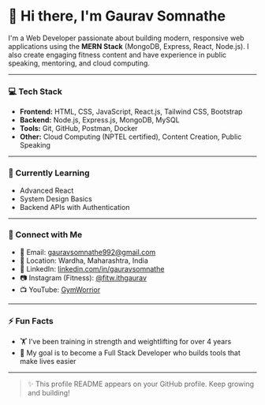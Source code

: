 # 👋 Hi there, I'm Gaurav Somnathe

I'm a Web Developer passionate about building modern, responsive web applications using the **MERN Stack** (MongoDB, Express, React, Node.js). I also create engaging fitness content and have experience in public speaking, mentoring, and cloud computing.

---

### 💻 Tech Stack
- **Frontend:** HTML, CSS, JavaScript, React.js, Tailwind CSS, Bootstrap
- **Backend:** Node.js, Express.js, MongoDB, MySQL
- **Tools:** Git, GitHub, Postman, Docker
- **Other:** Cloud Computing (NPTEL certified), Content Creation, Public Speaking

---

### 🌱 Currently Learning
- Advanced React
- System Design Basics
- Backend APIs with Authentication

---

### 🔗 Connect with Me
- 📧 Email: [gauravsomnathe992@gmail.com](mailto:gauravsomnathe992@gmail.com)
- 📍 Location: Wardha, Maharashtra, India
- 💼 LinkedIn: [linkedin.com/in/gauravsomnathe](https://linkedin.com/in/gauravsomnathe)
- 📷 Instagram (Fitness): [@fitw.ithgaurav](https://instagram.com/fitw.ithgaurav)
- 📺 YouTube: [GymWorrior](https://youtube.com/@gaurav-jc8ek)

---

### ⚡ Fun Facts
- 🏋️ I’ve been training in strength and weightlifting for over 4 years
- 🚀 My goal is to become a Full Stack Developer who builds tools that make lives easier

---

> ✨ This profile README appears on your GitHub profile. Keep growing and building!

